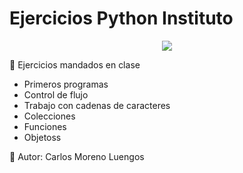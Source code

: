 # Ejercicios Python Instituto
<div align="center">
    <img src="https://media2.giphy.com/media/coxQHKASG60HrHtvkt/giphy.gif">
</div>

<p>📝 Ejercicios mandados en clase</p>

<ul>
    <li>Primeros programas</li>
    <li>Control de flujo</li>
    <li>Trabajo con cadenas de caracteres</li>
    <li>Colecciones</li>
    <li>Funciones</li>
    <li>Objetoss</li>
</ul>

<p>💖 Autor: Carlos Moreno Luengos</p>
